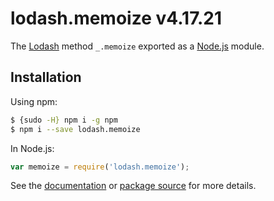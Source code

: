 # lodash.memoize v4.17.21

The [Lodash](https://lodash.com/) method `_.memoize` exported as a [Node.js](https://nodejs.org/) module.

## Installation

Using npm:
```bash
$ {sudo -H} npm i -g npm
$ npm i --save lodash.memoize
```

In Node.js:
```js
var memoize = require('lodash.memoize');
```

See the [documentation](https://lodash.com/docs#memoize) or [package source](https://github.com/lodash/lodash/blob/4.17.21-npm-packages/lodash.memoize) for more details.

